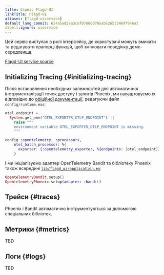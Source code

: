 ```yaml
---
title: Сервіс Flagd-UI
linkTitle: Flagd-UI
aliases: [flagd-uiservice]
default_lang_commit: 624a5ad2ea3c8f07660370aab626532469f946a3
cSpell:ignore: uiservice
---
```


Цей сервіс виступає в ролі інтерфейсу, де користувачі можуть вмикати та редагувати прапорці функцій, щоб змінювати поведінку демо-середовища.

[Flagd-UI service source](https://github.com/open-telemetry/opentelemetry-demo/blob/main/src/flagd-ui/)

## Initializing Tracing {#initializing-tracing}

Після встановлення необхідних залежностей для автоматичної інструменталізації точок доступу і запитів Phoenix, ми налаштовуємо їх відповідно до [офіційної документації](/docs/languages/erlang/getting-started/), редагуючи файл `config/runtime.exs`:

```elixir
otel_endpoint =
  System.get_env("OTEL_EXPORTER_OTLP_ENDPOINT") ||
    raise """
    environment variable OTEL_EXPORTER_OTLP_ENDPOINT is missing.
    """

config :opentelemetry, :processors,
    otel_batch_processor: %{
      exporter: {:opentelemetry_exporter, %{endpoints: [otel_endpoint]}}
    }
```

І ми ініціалізуємо адаптер OpenTelemetry Bandit та бібліотеку Phoenix також всередині [`lib/flagd_ui/application.ex`](https://github.com/open-telemetry/opentelemetry-demo/blob/main/src/flagd-ui/lib/flagd_ui/application.ex):

```elixir
OpentelemetryBandit.setup()
OpentelemetryPhoenix.setup(adapter: :bandit)
```

## Трейси {#traces}

Phoenix і Bandit автоматично інструментуються за допомогою спеціальних бібліотек.

## Метрики {#metrics}

TBD

## Логи {#logs}

TBD
